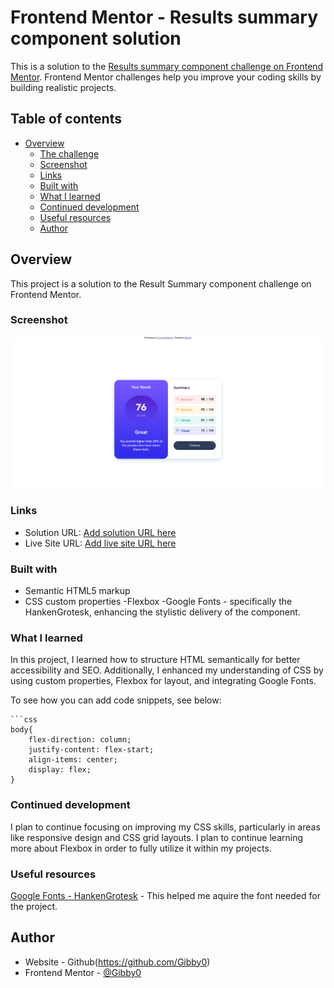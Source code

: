 # Frontend Mentor - Results summary component solution

This is a solution to the [Results summary component challenge on Frontend Mentor](https://www.frontendmentor.io/challenges/results-summary-component-CE_K6s0maV). Frontend Mentor challenges help you improve your coding skills by building realistic projects. 

## Table of contents

- [Overview](#overview)
  - [The challenge](#the-challenge)
  - [Screenshot](#screenshot)
  - [Links](#links)
  - [Built with](#built-with)
  - [What I learned](#what-i-learned)
  - [Continued development](#continued-development)
  - [Useful resources](#useful-resources)
  - [Author](#author)

## Overview
This project is a solution to the Result Summary component challenge on Frontend Mentor.

### Screenshot
![Screenshots of Desktop, Desktop-Active and Mobile View](screenshot/desktop-design.png)

### Links

- Solution URL: [Add solution URL here](https://your-solution-url.com)
- Live Site URL: [Add live site URL here](https://your-live-site-url.com)


### Built with

- Semantic HTML5 markup
- CSS custom properties
-Flexbox
-Google Fonts - specifically the HankenGrotesk, enhancing the stylistic   delivery of the component.

### What I learned
In this project, I learned how to structure HTML semantically for better accessibility and SEO. Additionally, I enhanced my understanding of CSS by using custom properties, Flexbox for layout, and integrating Google Fonts.

To see how you can add code snippets, see below:

```
```css
body{
    flex-direction: column;
    justify-content: flex-start; 
    align-items: center;
    display: flex;
}
```

### Continued development

I plan to continue focusing on improving my CSS skills, particularly in areas like responsive design and CSS grid layouts.
I plan to continue learning more about Flexbox in order to fully utilize it within my projects. 

### Useful resources

 [Google Fonts - HankenGrotesk]('https://fonts.googleapis.com/css2?family=Hanken+Grotesk:ital,wght@0,100..900;1,100..900&display=swap') - This helped me aquire the font needed for the project.


## Author
- Website - Github(https://github.com/Gibby0)
- Frontend Mentor - [@Gibby0](https://www.frontendmentor.io/profile/Gibby0)
